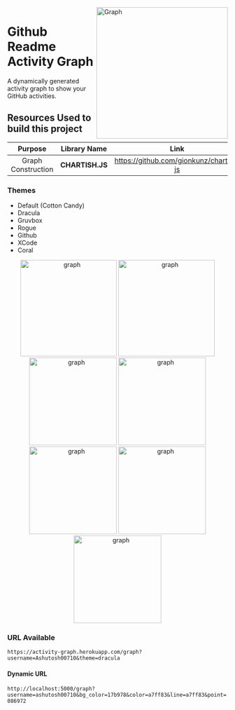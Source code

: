 <img align="right" src="https://github.com/Ashutosh00710/github-readme-activity-graph/blob/main/asset/graph.jpg" alt="Graph" height=300/>

# Github Readme Activity Graph

A dynamically generated activity graph to show your GitHub activities.

## Resources Used to build this project

|      Purpose       |  Library Name   |                   Link                    |
| :----------------: | :-------------: | :---------------------------------------: |
| Graph Construction | **CHARTISH.JS** | <https://github.com/gionkunz/chartist-js> |

<p align="right">

### Themes

- Default (Cotton Candy)
- Dracula
- Gruvbox
- Rogue
- Github
- XCode
- Coral

<p align="center">
<img src="https://activity-graph.herokuapp.com/graph?username=Ashutosh00710" height=220 alt="graph"/>
<img src="https://activity-graph.herokuapp.com/graph?username=Ashutosh00710&theme=dracula" height=220 alt="graph"/>
<img src="https://activity-graph.herokuapp.com/graph?username=Ashutosh00710&theme=gruvbox" height=200 alt="graph"/>
<img src="https://activity-graph.herokuapp.com/graph?username=Ashutosh00710&theme=rogue" height=200 alt="graph"/>
<img src="https://activity-graph.herokuapp.com/graph?username=Ashutosh00710&theme=github" height=200 alt="graph"/>
<img src="https://activity-graph.herokuapp.com/graph?username=Ashutosh00710&theme=xcode" height=200 alt="graph"/>
<img src="https://activity-graph.herokuapp.com/graph?username=Ashutosh00710&theme=coral" height=200 alt="graph"/>
</p>

### URL Available

`https://activity-graph.herokuapp.com/graph?username=Ashutosh00710&theme=dracula`

#### Dynamic URL

`http://localhost:5000/graph?username=ashutosh00710&bg_color=17b978&color=a7ff83&line=a7ff83&point=086972`

